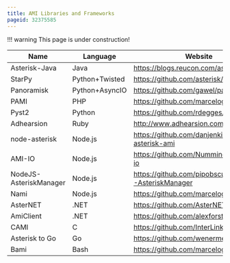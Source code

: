 ```yaml
---
title: AMI Libraries and Frameworks
pageid: 32375585
---
```





!!! warning 
    This page is under construction!

      
[//]: # (end-warning)





| Name | Language | Website | Protocols |
| --- | --- | --- | --- |
| Asterisk-Java | Java | <https://blogs.reucon.com/asterisk-java/> | AMI/FastAGI |
| StarPy | Python+Twisted | <https://github.com/asterisk/starpy> | AMI/FastAGI |
| Panoramisk | Python+AsyncIO | <https://github.com/gawel/panoramisk> | AMI/FastAGI |
| PAMI | PHP | <https://github.com/marcelog/PAMI> | AMI |
| Pyst2 | Python | <https://github.com/rdegges/pyst2> | AMI/AGI |
| Adhearsion | Ruby | <http://www.adhearsion.com/> | AMI/FastAGI |
| node-asterisk | Node.js | <https://github.com/danjenkins/node-asterisk-ami> | AMI |
| AMI-IO | Node.js | <https://github.com/NumminorihSF/ami-io> | AMI |
| NodeJS-AsteriskManager | Node.js | <https://github.com/pipobscure/NodeJS-AsteriskManager> | AMI |
| Nami | Node.js | <https://github.com/marcelog/Nami> | AMI |
| AsterNET | .NET | <https://github.com/AsterNET/AsterNET> | AMI/FastAGI |
| AmiClient | .NET | <https://github.com/alexforster/AmiClient> | AMI |
| CAMI | C | <https://github.com/InterLinked1/cami> | AMI |
| Asterisk to Go | Go | <https://github.com/wenerme/astgo> | AMI |
| Bami | Bash | <https://github.com/marcelog/Bami> | AMI |

